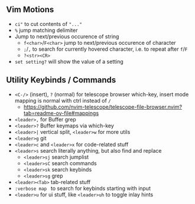 ## Vim Motions
- `ci"` to cut contents of `"..."`
- `%` jump matching delimiter
- Jump to next/previous occurence of string
  - `f<char>`/`F<char>` jump to next/previous occurence of character
  - `;`/`,` to search for currently hovered character, i.e. to repeat after `f`/`F`
  - `?<str><CR>`
- `set setting?` will show the value of a setting

## Utility Keybinds / Commands
- `<C-/>` (insert), `?` (normal) for telescope browser which-key, insert mode mapping is normal with ctrl instead of `/`
  - https://github.com/nvim-telescope/telescope-file-browser.nvim?tab=readme-ov-file#mappings
- `<leader>,` for Buffer grep
- `<leader>?` Buffer keymaps via which-key
- `<leader>|` vertical split, `<leader>w` for more utils
- `<leader>g` git
- `<leader>c` and `<leader>x` for code-related stuff
- `<leader>s` search literally anything, but also find and replace
  - `<leader>sj` search jumplist
  - `<leader>sC` search commands
  - `<leader>sk` search keybinds
  - `<leader>sg` grep
- `<leader><Tab>` tab-related stuff
- `:verbose map ` to search for keybinds starting with input
- `<leader>u` for ui stuff, like `<leader>uh` to toggle inlay hints
